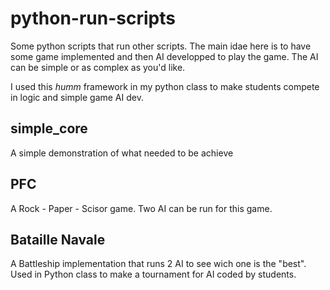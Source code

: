 # python-run-scripts
Some python scripts that run other scripts. The main idae here is to have some game implemented and then AI developped to play the game. The AI can be simple or as complex as you'd like.

I used this *humm* framework in my python class to make students compete in logic and simple game AI dev.

## simple_core
A simple demonstration of what needed to be achieve

## PFC
A Rock - Paper - Scisor game. Two AI can be run for this game.

## Bataille Navale
A Battleship implementation that runs 2 AI to see wich one is the "best". Used in Python class to make a tournament for AI coded by students.
